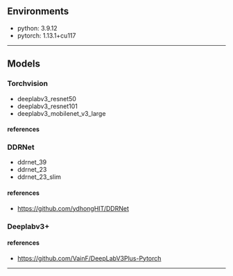 ## Environments

- python: 3.9.12
- pytorch: 1.13.1+cu117

---

## Models

### Torchvision

- deeplabv3_resnet50
- deeplabv3_resnet101
- deeplabv3_mobilenet_v3_large

#### references

### DDRNet

- ddrnet_39
- ddrnet_23
- ddrnet_23_slim

#### references

- https://github.com/ydhongHIT/DDRNet

### Deeplabv3+

#### references

- https://github.com/VainF/DeepLabV3Plus-Pytorch

---
